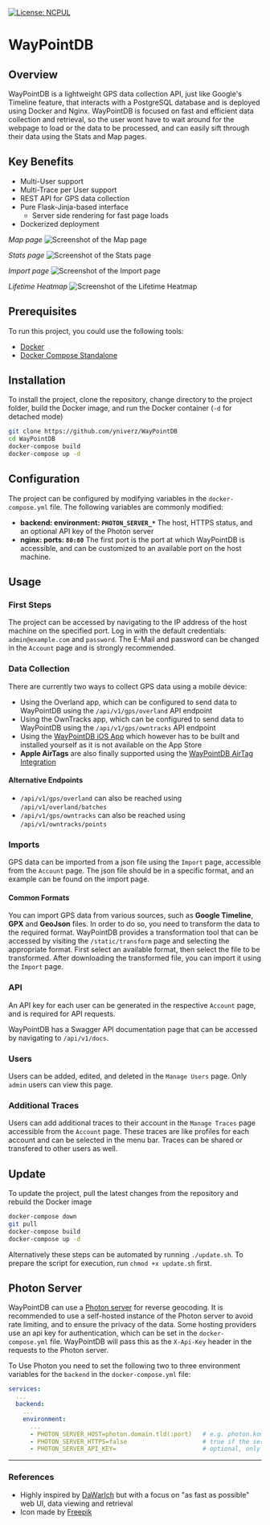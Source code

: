 [![License: NCPUL](https://img.shields.io/badge/license-NCPUL-blue.svg)](./LICENSE.md)

# WayPointDB

## Overview
WayPointDB is a lightweight GPS data collection API, just like Google's Timeline feature, that interacts with a PostgreSQL database and is deployed using Docker and Nginx. 
WayPointDB is focused on fast and efficient data collection and retrieval, so the user wont have to wait around for the webpage to load or the data to be processed, and can easily sift through their data using the Stats and Map pages.

## Key Benefits
- Multi-User support
- Multi-Trace per User support
- REST API for GPS data collection
- Pure Flask-Jinja-based interface
    - Server side rendering for fast page loads
- Dockerized deployment

<i>Map page</i>
![Screenshot of the Map page](https://github.com/user-attachments/assets/ed178066-c75d-4471-b9c5-b675c6dd33a8)

<i>Stats page</i>
![Screenshot of the Stats page](https://github.com/user-attachments/assets/c11e8beb-a8e8-4a07-bb2a-c95e5020b047)

<i>Import page</i>
![Screenshot of the Import page](https://github.com/user-attachments/assets/37782b04-b6fe-4f08-a516-d3303f25b22b)

<i>Lifetime Heatmap</i>
![Screenshot of the Lifetime Heatmap](https://github.com/user-attachments/assets/4feba90f-c3ed-474f-979d-87a819b694b7)


## Prerequisites
To run this project, you could use the following tools:
- [Docker](https://www.docker.com/)
- [Docker Compose Standalone](https://docs.docker.com/compose/install/standalone/)

## Installation
To install the project, clone the repository, change directory to the project folder, build the Docker image, and run the Docker container (```-d``` for detached mode)
```bash
git clone https://github.com/yniverz/WayPointDB
cd WayPointDB
docker-compose build
docker-compose up -d
```

## Configuration
The project can be configured by modifying variables in the ```docker-compose.yml``` file. The following variables are commonly modified:
- <strong>backend: environment: ```PHOTON_SERVER_*```</strong>
The host, HTTPS status, and an optional API key of the Photon server
- <strong>nginx: ports: ```80:80```</strong>
The first port is the port at which WayPointDB is accessible, and can be customized to an available port on the host machine.

## Usage

### First Steps
The project can be accessed by navigating to the IP address of the host machine on the specified port. Log in with the default credentials: ```admin@example.com``` and ```password```. The E-Mail and password can be changed in the ```Account``` page and is strongly recommended.

### Data Collection
There are currently two ways to collect GPS data using a mobile device:
- Using the Overland app, which can be configured to send data to WayPointDB using the ```/api/v1/gps/overland``` API endpoint
- Using the OwnTracks app, which can be configured to send data to WayPointDB using the ```/api/v1/gps/owntracks``` API endpoint
- Using the [WayPointDB iOS App](https://github.com/yniverz/WayPointDB-iOS) which however has to be built and installed yourself as it is not available on the App Store
- **Apple AirTags** are also finally supported using the [WayPointDB AirTag Integration](https://github.com/yniverz/WayPointDB-AirTag-Integration)

#### Alternative Endpoints
- ```/api/v1/gps/overland``` can also be reached using ```/api/v1/overland/batches```
- ```/api/v1/gps/owntracks``` can also be reached using ```/api/v1/owntracks/points```

### Imports
GPS data can be imported from a json file using the ```Import``` page, accessible from the ```Account``` page. The json file should be in a specific format, and an example can be found on the import page.

#### Common Formats
You can import GPS data from various sources, such as **Google Timeline**, **GPX** and **GeoJson** files. In order to do so, you need to transform the data to the required format. WayPointDB provides a transformation tool that can be accessed by visiting the ```/static/transform``` page and selecting the appropriate format.
First select an available format, then select the file to be transformed. After downloading the transformed file, you can import it using the ```Import``` page.

### API
An API key for each user can be generated in the respective ```Account``` page, and is required for API requests.

WayPointDB has a Swagger API documentation page that can be accessed by navigating to ```/api/v1/docs```.

### Users
Users can be added, edited, and deleted in the ```Manage Users``` page. Only ```admin``` users can view this page.

### Additional Traces
Users can add additional traces to their account in the ```Manage Traces``` page accessible from the ```Account``` page. These traces are like profiles for each account and can be selected in the menu bar. Traces can be shared or transfered to other users as well.

## Update
To update the project, pull the latest changes from the repository and rebuild the Docker image
```bash
docker-compose down
git pull
docker-compose build
docker-compose up -d
```
Alternatively these steps can be automated by running ```./update.sh```. To prepare the script for execution, run ```chmod +x update.sh``` first.


## Photon Server
WayPointDB can use a [Photon server](https://github.com/komoot/photon) for reverse geocoding. It is recommended to use a self-hosted instance of the Photon server to avoid rate limiting, and to ensure the privacy of the data. Some hosting providers use an api key for authentication, which can be set in the ```docker-compose.yml``` file. WayPointDB will pass this as the ```X-Api-Key``` header in the requests to the Photon server.

To Use Photon you need to set the following two to three environment variables for the `backend` in the ```docker-compose.yml``` file:
```yaml
services:
  ...
  backend:
    ...
    environment:
      ...
      - PHOTON_SERVER_HOST=photon.domain.tld(:port)   # e.g. photon.komoot.io
      - PHOTON_SERVER_HTTPS=false                     # true if the server uses HTTPS
      - PHOTON_SERVER_API_KEY=                        # optional, only if the server requires an api key
```

<hr>

### References
- Highly inspired by [DaWarIch](https://github.com/Freika/dawarich) but with a focus on "as fast as possible" web UI, data viewing and retrieval
- Icon made by [Freepik](https://www.flaticon.com/authors/freepik)
